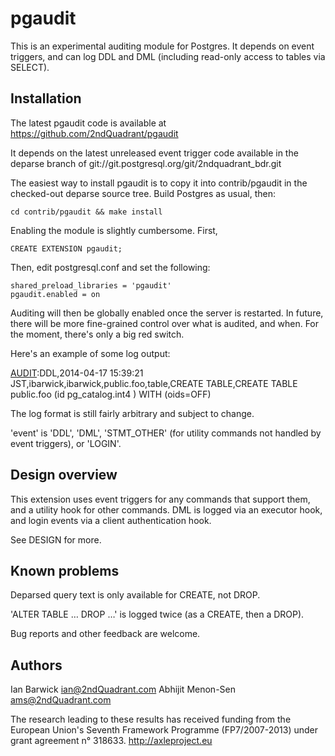 pgaudit
=======

This is an experimental auditing module for Postgres. It depends on
event triggers, and can log DDL and DML (including read-only access
to tables via SELECT).

Installation
------------

The latest pgaudit code is available at
https://github.com/2ndQuadrant/pgaudit

It depends on the latest unreleased event trigger code available in the
deparse branch of git://git.postgresql.org/git/2ndquadrant_bdr.git

The easiest way to install pgaudit is to copy it into contrib/pgaudit in
the checked-out deparse source tree. Build Postgres as usual, then:

	cd contrib/pgaudit && make install

Enabling the module is slightly cumbersome. First,

	CREATE EXTENSION pgaudit;

Then, edit postgresql.conf and set the following:

	shared_preload_libraries = 'pgaudit'
	pgaudit.enabled = on

Auditing will then be globally enabled once the server is restarted. In
future, there will be more fine-grained control over what is audited,
and when. For the moment, there's only a big red switch.

Here's an example of some log output:

[AUDIT]:DDL,2014-04-17 15:39:21 JST,ibarwick,ibarwick,public.foo,table,CREATE TABLE,CREATE  TABLE  public.foo (id pg_catalog.int4   )   WITH (oids=OFF)

The log format is still fairly arbitrary and subject to change.

[AUDIT]:event,timestamp,user,effective_user,object_identity,object_type,trigger_tag,command_text
[AUDIT]:LOGIN,timestamp,user_name,remote_host,auth_method,database_name,status

'event' is 'DDL', 'DML', 'STMT_OTHER' (for utility commands not handled
by event triggers), or 'LOGIN'.

Design overview
---------------

This extension uses event triggers for any commands that support them,
and a utility hook for other commands. DML is logged via an executor
hook, and login events via a client authentication hook.

See DESIGN for more.

Known problems
--------------

Deparsed query text is only available for CREATE, not DROP.

'ALTER TABLE … DROP …' is logged twice (as a CREATE, then a DROP).

Bug reports and other feedback are welcome.

Authors
-------
Ian Barwick <ian@2ndQuadrant.com>
Abhijit Menon-Sen <ams@2ndQuadrant.com>

The research leading to these results has received funding from the
European Union's Seventh Framework Programme (FP7/2007-2013) under
grant agreement n° 318633. http://axleproject.eu

